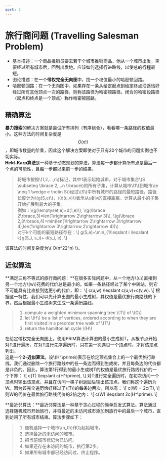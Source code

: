 ```yaml
---
sort: 2
---
```

# 旅行商问题 (Travelling Salesman Problem)
- 基本描述：一个商品推销员要去若干个城市推销商品，他从一个城市出发，需要经过所有城市后，回到出发地。应该如何选择行进路线，以使总的行程最短。   
- 图论描述：在一个**带权完全无向图**中，找一个权值最小的哈密顿回路。   
- 哈密顿回路：在一个无向图中，如果存在一条从给定起点到给定终点沿途恰好经过所有其他顶点一次的路径，则称该路径为哈密顿路径。闭合的哈密段路径（起点和终点是一个顶点）称作哈密顿回路。   

## 精确算法
**暴力搜索**的解决方案就是尝试所有排列（有序组合），看看哪一条路径的权值最小。这种方法的时间复杂度是$$O(n!)$$，即城市数量的阶乘，因此这个解决方案即使对于只有20个城市的问题实例也不切实际。    
**Held-Karp算法**是一种基于动态规划的算法，算法每一步都计算所有点是最后一个点的可能性，且每一步都以来前一步的结果。  
> 将城市按照\\(1,2,...,n\\)标记，其中1表示起始城市。对于城市集合\\(S \subseteq \lbrace 2,...n \rbrace\\)的所有子集，计算从城市\\(1\\)到城市\\(e \neq 1 \wedge e \notin S\\)经过\\(S\\)中所有城市的路径的最短路径，路径长度计为\\(g(S,e)\\)，\\(d(u,v)\\)表示从u到v的直接距离，计算从最小的子集开始扩展到最大的子集。   
例如：\\(g(\emptyset,e)=d(1,e)\\), \\(g(\lbrace 2\rbrace,3)=len(1\rightarrow 2\rightarrow 3)\\), \\(g(\lbrace 2,3\rbrace,4)=min(len(1\rightarrow 2\rightarrow 3\rightarrow 4),len(1\rightarrow 3\rightarrow 2\rightarrow 4))\\)  
对于k个可能的最短路径存在：\\[ g(S,e)=\min_{1\leqslant i \leqslant k}g(S_i, s_i)+ d(s_i, e). \\]  

该算法的时间复杂度为\\( O(n^22^n) \\)。

## 近似算法   
**满足三角不等式的旅行商问题：**在很多实际问题中，从一个地方\\(u\\)直接到另一个地方\\(w\\)花费的代价总是最小的。如果一条路径经过了某个中转站，则它不可能具有比直接到达更小的代价，即：
\\[ c(u,w) \leqslant c(u,v)+c(v,w). \\]
根据这一特性，我们可以先计算出图的最小生成树，其权值是最优旅行商路线的下界，然后根据最小生成树来生成一条遍历路线。  
> 1. compute a weighted minimum spanning tree \\(T\\) of \\(G\\)      
> 2. let \\(H\\) be a list of vertices, ordered according to when they are first visited in a preorder tree walk of \\(T\\)   
> 3. return the hamiltonian cycle \\(H\\)    

在给定带权完全无向图上，使用PRIM算法计算图的最小生成树T。从根节点开始对T进行遍历，在对T进行先序遍历时，只在第一次遇见一个顶点时，才将该顶点列出。  
这是一个**2-近似算法**。设\\(H^\prime\\)表示在给定顶点集合上的一个最优旅行路线。我们通过删除一个旅行路线中的任一条边而得到生成树，并且每条边的代价都是非负的。因此，算法第1行得到的最小生成树T的权值是最优旅行路线代价的一个下界：
\\[ c(T) \leqslant c(H^\prime), \\]
对T进行完全遍历时，在初次访问一个顶点时输出该顶点，并且在访问一棵子树返回后输出该顶点。我们称这个遍历为W。因为该完全遍历恰好经过了\\(T\\)的每条边两次，所以有：
\\[ c(W) = 2c(T), \\]
则W的代价在最优旅行路线代价的2倍之内：
\\[ c(W) \leqslant 2c(H^\prime). \\]  

**最近邻算法：**最近邻算法是一种基于贪心过程的简单启发式算法。算法通过选择随机城市开始旅行，并将最近的未访问城市添加到旅行中的最后一个城市，直到访问了所有城市结束。算法步骤如下：
> 1. 随机选择一个城市\\(n_0\\)作为起始城市。   
> 2. 选择最近的未访问的城市。   
> 3. 把当前城市标记为已访问。   
> 4. 如果还存在未访问的城市，执行第2步。   
> 5. 如果所有城市都已经访问过，终止程序。   